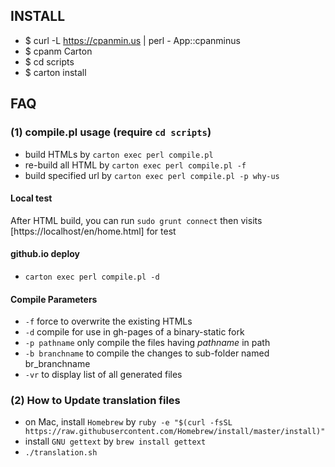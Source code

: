 ## INSTALL

* $ curl -L https://cpanmin.us | perl - App::cpanminus
* $ cpanm Carton
* $ cd scripts
* $ carton install

## FAQ

### (1) compile.pl usage (require `cd scripts`)

 * build HTMLs by `carton exec perl compile.pl`
 * re-build all HTML by `carton exec perl compile.pl -f`
 * build specified url by `carton exec perl compile.pl -p why-us`

#### Local test

After HTML build, you can run `sudo grunt connect` then visits [https://localhost/en/home.html] for test

#### github.io deploy

* `carton exec perl compile.pl -d`


#### Compile Parameters

* `-f` force to overwrite the existing HTMLs
* `-d` compile for use in gh-pages of a binary-static fork
* `-p pathname` only compile the files having *pathname* in path
* `-b branchname` to compile the changes to sub-folder named br_branchname
* `-vr` to display list of all generated files

### (2) How to Update translation files

* on Mac, install `Homebrew` by `ruby -e "$(curl -fsSL https://raw.githubusercontent.com/Homebrew/install/master/install)"`
* install `GNU gettext` by `brew install gettext`
* `./translation.sh`


